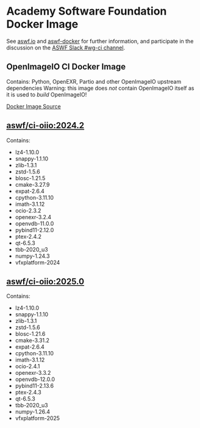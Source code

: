 <!--
Copyright (c) Contributors to the aswf-docker Project. All rights reserved.
SPDX-License-Identifier: Apache-2.0

Warning: this file is automatically generated from a template!
-->

# Academy Software Foundation Docker Image

See [aswf.io](https://aswf.io) and [aswf-docker](https://github.com/AcademySoftwareFoundation/aswf-docker)
for further information, and participate in the discussion on the
[ASWF Slack #wg-ci channel](https://academysoftwarefdn.slack.com/archives/C0169RX7MMK).

## OpenImageIO CI Docker Image

Contains: Python, OpenEXR, Partio and other OpenImageIO upstream dependencies
Warning: this image does *not* contain OpenImageIO itself as it is used to *build* OpenImageIO!

[Docker Image Source](https://github.com/AcademySoftwareFoundation/aswf-docker/blob/main/ci-oiio/Dockerfile)

## [aswf/ci-oiio:2024.2](https://hub.docker.com/r/aswf/ci-oiio/tags?page=1&name=2024.2)

Contains:
* lz4-1.10.0
* snappy-1.1.10
* zlib-1.3.1
* zstd-1.5.6
* blosc-1.21.5
* cmake-3.27.9
* expat-2.6.4
* cpython-3.11.10
* imath-3.1.12
* ocio-2.3.2
* openexr-3.2.4
* openvdb-11.0.0
* pybind11-2.12.0
* ptex-2.4.2
* qt-6.5.3
* tbb-2020_u3
* numpy-1.24.3
* vfxplatform-2024

## [aswf/ci-oiio:2025.0](https://hub.docker.com/r/aswf/ci-oiio/tags?page=1&name=2025.0)

Contains:
* lz4-1.10.0
* snappy-1.1.10
* zlib-1.3.1
* zstd-1.5.6
* blosc-1.21.6
* cmake-3.31.2
* expat-2.6.4
* cpython-3.11.10
* imath-3.1.12
* ocio-2.4.1
* openexr-3.3.2
* openvdb-12.0.0
* pybind11-2.13.6
* ptex-2.4.3
* qt-6.5.3
* tbb-2020_u3
* numpy-1.26.4
* vfxplatform-2025

